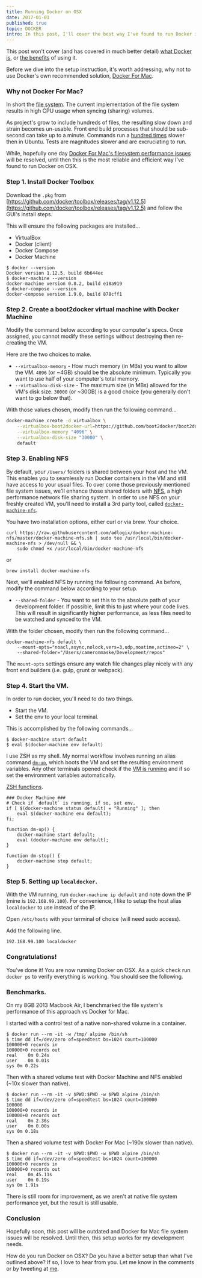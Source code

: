 ```yaml
---
title: Running Docker on OSX
date: 2017-01-01
published: true
topic: DOCKER
intro: In this post, I'll cover the best way I've found to run Docker in my local OSX development environment.
---
```


This post won't cover (and has covered in much better detail) [what Docker is](https://www.safaribooksonline.com/library/view/introduction-to-docker/9781491916179/), or [the benefits](https://www.oreilly.com/ideas/what-containers-can-do-for-you) of using it.

Before we dive into the setup instruction, it's worth addressing, why not to use Docker's own recommended solution, [Docker For Mac](https://docs.docker.com/engine/installation/mac/#/docker-for-mac).

### Why not Docker For Mac?

In short the [file system](https://forums.docker.com/t/file-access-in-mounted-volumes-extremely-slow-cpu-bound/8076). The current implementation of the file system results in high CPU usage when syncing (sharing) volumes.

As project's grow to include hundreds of files, the resulting slow down and strain becomes un-usable. Front end build processes that should be sub-second can take up to a minute. Commands run a [hundred times](https://forums.docker.com/t/file-access-in-mounted-volumes-extremely-slow-cpu-bound/8076/102) slower then in Ubuntu. Tests are magnitudes slower and are excruciating to run.

While, hopefully one day [Docker For Mac's filesystem performance issues](https://forums.docker.com/t/file-access-in-mounted-volumes-extremely-slow-cpu-bound/8076/158) will be resolved, until then this is the most reliable and efficient way I've found to run Docker on OSX.

### Step 1. Install Docker Toolbox

Download the `.pkg` from [https://github.com/docker/toolbox/releases/tag/v1.12.5](https://github.com/docker/toolbox/releases/tag/v1.12.5) and follow the GUI's install steps.

This will ensure the following packages are installed...
* VirtualBox
* Docker (client)
* Docker Compose
* Docker Machine

```
$ docker --version
Docker version 1.12.5, build 6b644ec
$ docker-machine --version
docker-machine version 0.8.2, build e18a919
$ docker-compose --version
docker-compose version 1.9.0, build 878cff1
```

### Step 2. Create a boot2docker virtual machine with Docker Machine

Modify the command below according to your computer's specs. Once assigned, you cannot modify these settings without destroying then re-creating the VM.

Here are the two choices to make.

* `--virtualbox-memory` - How much memory (in MBs) you want to allow the VM. `4096` (or ~4GB) should be the absolute minimum. Typically you want to use half of your computer's total memory.
* `--virtualbox-disk-size` - The maximum size (in MBs) allowed for the VM's disk size. `30000` (or ~30GB) is a good choice (you generally don't want to go below that).

With those values chosen, modify then run the following command...


```bash
docker-machine create -d virtualbox \
    --virtualbox-boot2docker-url=https://github.com/boot2docker/boot2docker/releases/download/v1.12.5/boot2docker.iso \
    --virtualbox-memory "4096" \
    --virtualbox-disk-size "30000" \
    default
```

### Step 3. Enabling NFS

By default, your `/Users/` folders is shared between your host and the VM. This enables you to seamlessly run Docker containers in the VM and still have access to your usual files. To over come those previously mentioned file system issues, we'll enhance those shared folders with  [NFS](http://www.careerride.com/Linux-NFS.aspx), a high performance network file sharing system.
In order to use NFS on your freshly created VM, you'll need to install a 3rd party tool, called [`docker-machine-nfs`](https://github.com/adlogix/docker-machine-nfs).

You have two installation options, either curl or via brew. Your choice.

    curl https://raw.githubusercontent.com/adlogix/docker-machine-nfs/master/docker-machine-nfs.sh | sudo tee /usr/local/bin/docker-machine-nfs > /dev/null && \
        sudo chmod +x /usr/local/bin/docker-machine-nfs

or

    brew install docker-machine-nfs


Next, we'll enabled NFS by running the following command. As before, modify the command below according to your setup.

* `--shared-folder` - You want to set this to the absolute path of your development folder. If possible, limit this to just where your code lives. This will result in significantly higher performance, as less files need to be watched and synced to the VM.

With the folder chosen, modify then run the following command...

    docker-machine-nfs default \
        --mount-opts="noacl,async,nolock,vers=3,udp,noatime,actimeo=2" \
        --shared-folder="/Users/cameronmaske/Development/repos"

The `mount-opts` settings ensure any watch file changes play nicely with any front end builders (i.e. gulp, grunt or webpack).

### Step 4. Start the VM.

In order to run docker, you'll need to do two things.
* Start the VM.
* Set the env to your local terminal.

This is accomplished by the following commands...


    $ docker-machine start default
    $ eval $(docker-machine env default)


I use ZSH as my shell. My normal workflow involves running an alias command [`dm-up`](https://github.com/cameronmaske/dotfiles/blob/61f5657b71ef3f05337dcfe5fa604bcb535238c7/.zsh/functions#L170), which boots the VM and set the resulting environment variables. Any other terminals opened check if the [VM is running](https://github.com/cameronmaske/dotfiles/blob/61f5657b71ef3f05337dcfe5fa604bcb535238c7/.zsh/functions#L162) and if so set the environment variables automatically.

[ZSH functions](https://github.com/cameronmaske/dotfiles/blob/61f5657b71ef3f05337dcfe5fa604bcb535238c7/.zsh/functions#L160).

    ### Docker Machine ###
    # Check if `default` is running, if so, set env.
    if [ $(docker-machine status default) = "Running" ]; then
        eval $(docker-machine env default);
    fi;

    function dm-up() {
        docker-machine start default;
        eval (docker-machine env default);
    }

    function dm-stop() {
        docker-machine stop default;
    }


### Step 5. Setting up `localdocker`.

With the VM running, run `docker-machine ip default` and note down the IP (mine is `192.168.99.100`).
For convenience, I like to setup the host alias `localdocker` to use instead of the IP.

Open `/etc/hosts` with your terminal of choice (will need sudo access).

Add the following line.

    192.168.99.100 localdocker

### Congratulations!

You've done it! You are now running Docker on OSX.
As a quick check run `docker ps` to verify everything is working. You should see the following.

### Benchmarks.

On my 8GB 2013 Macbook Air, I benchmarked the file system's performance of this approach vs Docker for Mac.

I started with a control test of a native non-shared volume in a container.

    $ docker run --rm -it -w /tmp/ alpine /bin/sh
    $ time dd if=/dev/zero of=speedtest bs=1024 count=100000
    100000+0 records in
    100000+0 records out
    real    0m 0.24s
    user    0m 0.01s
    sys 0m 0.22s

Then with a shared volume test with Docker Machine and NFS enabled (~10x slower than native).

    $ docker run --rm -it -v $PWD:$PWD -w $PWD alpine /bin/sh
    $ time dd if=/dev/zero of=speedtest bs=1024 count=100000
    100000
    100000+0 records in
    100000+0 records out
    real    0m 2.36s
    user    0m 0.00s
    sys 0m 0.18s

Then a shared volume test with Docker For Mac (~190x slower than native).

    $ docker run --rm -it -v $PWD:$PWD -w $PWD alpine /bin/sh
    $ time dd if=/dev/zero of=speedtest bs=1024 count=100000
    100000+0 records in
    100000+0 records out
    real    0m 45.11s
    user    0m 0.19s
    sys 0m 1.91s

There is still room for improvement, as we aren't at native file system performance yet, but the result is still usable.

### Conclusion

Hopefully soon, this post will be outdated and Docker for Mac file system issues will be resolved. Until then, this setup works for my development needs.

How do you run Docker on OSX? Do you have a better setup than what I've outlined above?
If so, I love to hear from you. Let me know in the comments or by tweeting at [me](https://twitter.com/cameronmaske).
